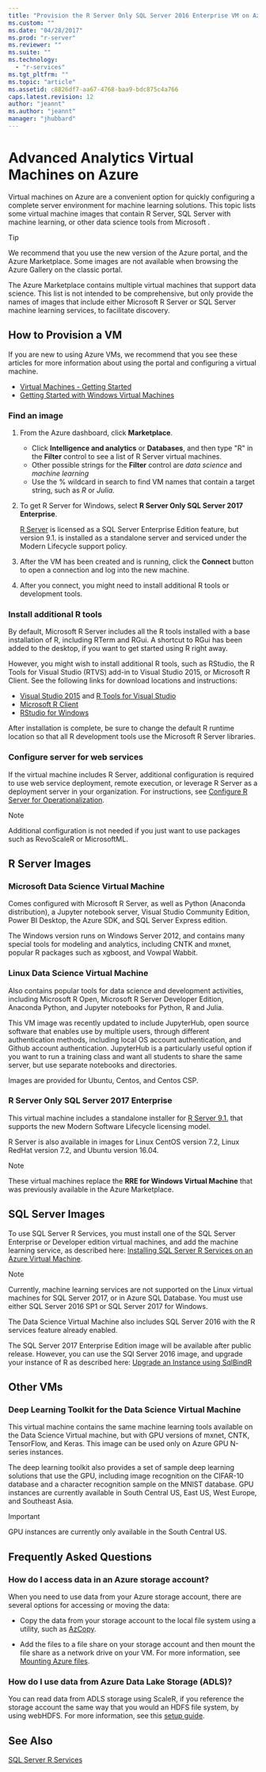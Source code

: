 ```yaml
---
title: "Provision the R Server Only SQL Server 2016 Enterprise VM on Azure | Microsoft Docs"
ms.custom: ""
ms.date: "04/28/2017"
ms.prod: "r-server"
ms.reviewer: ""
ms.suite: ""
ms.technology: 
  - "r-services"
ms.tgt_pltfrm: ""
ms.topic: "article"
ms.assetid: c8826df7-aa67-4768-baa9-bdc875c4a766
caps.latest.revision: 12
author: "jeannt"
ms.author: "jeannt"
manager: "jhubbard"
---
```

# Advanced Analytics Virtual Machines on Azure

Virtual machines on Azure are a convenient option for quickly configuring a complete server environment for machine learning solutions. This topic lists some virtual machine images that contain R Server, SQL Server with machine learning, or other data science tools from Microsoft .

> [!TIP]
> We recommend that you use the new version of the Azure portal, and the Azure Marketplace. Some images are not available when browsing the Azure Gallery on the classic portal.

The Azure Marketplace contains multiple virtual machines that support data science. This list is not intended to be comprehensive, but only provide the names of images that include either Microsoft R Server or SQL Server machine learning services, to facilitate discovery.

## How to Provision a VM

If you are new to using Azure VMs, we recommend that you see these articles for more information about using the portal and configuring a virtual machine.

+ [Virtual Machines - Getting Started](https://azure.microsoft.com/documentation/learning-paths/virtual-machines/)
+ [Getting Started with Windows Virtual Machines](https://azure.microsoft.com/en-us/documentation/articles/virtual-machines-windows-hero-tutorial/)

### Find an image

1. From the Azure dashboard, click **Marketplace**.

    - Click **Intelligence and analytics** or **Databases**, and then type "R" in the **Filter** control to see a list of R Server virtual machines.
    - Other possible strings for the **Filter** control are *data science* and *machine learning*
    - Use the % wildcard in search to find VM names that contain a target string, such as *R* or *Julia*.

2. To get R Server for Windows, select **R Server Only SQL Server 2017 Enterprise**.
  
    [R Server](https://msdn.microsoft.com/microsoft-r/rserver-whats-new) is licensed as a SQL Server Enterprise Edition feature, but version 9.1. is installed as a standalone server and serviced under the Modern Lifecycle support policy.

3. After the VM has been created and is running, click the **Connect** button to open a connection and log into the new machine.

4. After you connect, you might need to install additional R tools or development tools.

### Install additional R tools

By default, Microsoft R Server includes all the R tools installed with a base installation of R, including RTerm and RGui. A shortcut to RGui has been added to the desktop, if you want to get started using R right away.

However, you might wish to install additional R tools, such as RStudio, the R Tools for Visual Studio (RTVS) add-in to Visual Studio 2015, or Microsoft R Client. See the following links for download locations and instructions:
+ [Visual Studio 2015](https://www.visualstudio.com/downloads/)
 and [R Tools for Visual Studio](https://www.visualstudio.com/features/rtvs-vs.aspx)
+ [Microsoft R Client](https://msdn.microsoft.com/microsoft-r/install-r-client-windows)
+ [RStudio for Windows](https://www.rstudio.com/products/rstudio/download/)

After installation is complete, be sure to change the default R runtime location so that all R development tools use the Microsoft R Server libraries.

### Configure server for web services

If the virtual machine includes R Server, additional configuration is required to use web service deployment, remote execution, or leverage R Server as a deployment server in your organization. For instructions, see [Configure R Server for Operationalization](https://msdn.microsoft.com/microsoft-r/operationalize/configuration-initial).

> [!NOTE]
> Additional configuration is not needed if you just want to use packages such as RevoScaleR or MicrosoftML.

## R Server Images

### Microsoft Data Science Virtual Machine

Comes configured with Microsoft R Server, as well as Python (Anaconda distribution), a Jupyter notebook server, Visual Studio Community Edition, Power BI Desktop, the Azure SDK, and SQL Server Express edition.

The Windows version runs on Windows Server 2012, and contains many special tools for modeling and analytics, including CNTK and mxnet, popular R packages such as xgboost, and Vowpal Wabbit.

### Linux Data Science Virtual Machine

Also contains popular tools for data science and development activities, including Microsoft R Open, Microsoft R Server Developer Edition, Anaconda Python, and Jupyter notebooks for Python, R and Julia.

This VM image was recently updated to include JupyterHub, open source software that enables use by multiple users, through different authentication methods, including local OS account authentication, and Github account authentication. JupyterHub is a particularly useful option if you want to run a training class and want all students to share the same server, but use separate notebooks and directories.

Images are provided for Ubuntu, Centos, and Centos CSP.

### R Server Only SQL Server 2017 Enterprise

This virtual machine includes a standalone installer for [R Server 9.1.](https://msdn.microsoft.com/microsoft-r/rserver-whats-new) that supports the new Modern Software Lifecycle licensing model.

 R Server is also available in images for Linux CentOS version 7.2, Linux RedHat version 7.2, and Ubuntu version 16.04.

 > [!NOTE]
 > These virtual machines replace the **RRE for Windows Virtual Machine** that was previously available in the Azure Marketplace.

## SQL Server Images

To use SQL Server R Services, you must install one of the SQL Server Enterprise or Developer edition virtual machines, and add the machine learning service, as described here: [Installing SQL Server R Services on an Azure Virtual Machine](../../advanced-analytics/r-services/installing-sql-server-r-services-on-an-azure-virtual-machine.md).

> [!NOTE]
> Currently, machine learning services are not supported on the Linux virtual machines for SQL Server 2017, or in Azure SQL Database. You must use either SQL Server 2016 SP1 or SQL Server 2017 for Windows.

The Data Science Virtual Machine also includes SQL Server 2016 with the R services feature already enabled.

The SQL Server 2017 Enterprise Edition image will be available after public release. However, you can use the SQl Server 2016 image, and upgrade your instance of R as described here: [Upgrade an Instance using SqlBindR](use-sqlbindr-exe-to-upgrade-an-instance-of-sql-server.md)


## Other VMs

### Deep Learning Toolkit for the Data Science Virtual Machine

This virtual machine contains the same machine learning tools available on the Data Science Virtual machine, but with GPU versions of mxnet, CNTK, TensorFlow, and Keras. This image can be used only on Azure GPU N-series instances. 

The deep learning toolkit also provides a set of sample deep learning solutions that use the GPU, including image recognition on the CIFAR-10 database and a character recognition sample on the MNIST database. GPU instances are currently available in South Central US, East US, West Europe, and Southeast Asia.

> [!IMPORTANT]
> GPU instances are currently only available in the South Central US.


## Frequently Asked Questions

### How do I access data in an Azure storage account?

When you need to use data from your Azure storage account, there are several options for accessing or moving the data:

+ Copy the data from your storage account to the local file system using a utility, such as [AzCopy](https://azure.microsoft.com/documentation/articles/storage-use-azcopy/#copy-files-in-azure-file-storage-with-azcopy-preview-version-only). 

+ Add the files to a file share on your storage account and then mount the file share as a network drive on your VM.  For more information, see [Mounting Azure files](https://azure.microsoft.com/documentation/articles/storage-dotnet-how-to-use-files/). 

### How do I use data from Azure Data Lake Storage (ADLS)?

You can read data from ADLS storage using ScaleR, if you reference the storage account the same way that you would an HDFS file system, by using webHDFS.  For more information, see this [setup guide](http://go.microsoft.com/fwlink/?LinkId=723452).

## See Also

[SQL Server R Services](https://msdn.microsoft.com/library/mt604845.aspx)

